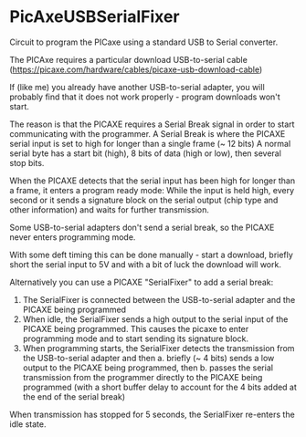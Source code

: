 # PicAxeUSBSerialFixer
 Circuit to program the PICaxe using a standard USB to Serial converter.
 
 The PICAxe requires a particular download USB-to-serial cable (https://picaxe.com/hardware/cables/picaxe-usb-download-cable)
 
 If (like me) you already have another USB-to-serial adapter, you will probably find that it does not work properly - 
 program downloads won't start.
 
 The reason is that the PICAXE requires a Serial Break signal in order to start communicating with the programmer.
 A Serial Break is where the PICAXE serial input is set to high for longer than a single frame (~ 12 bits)
 A normal serial byte has a start bit (high), 8 bits of data (high or low), then several stop bits.
 
 When the PICAXE detects that the serial input has been high for longer than a frame, it enters a program ready mode:
 While the input is held high, every second or it sends a signature block on the serial output (chip type and 
 other information) and waits for further transmission.
 
 Some USB-to-serial adapters don't send a serial break, so the PICAXE never enters programming mode.
 
 With some deft timing this can be done manually - start a download, briefly short the serial input to 5V and with a 
 bit of luck the download will work.
 
Alternatively you can use a PICAXE "SerialFixer" to add a serial break:
1. The SerialFixer is connected between the USB-to-serial adapter and the PICAXE being programmed 
2. When idle, the SerialFixer sends a high output to the serial input of the PICAXE being programmed.  This causes
    the picaxe to enter programming mode and to start sending its signature block.
3. When programming starts, the SerialFixer detects the transmission from the USB-to-serial adapter and then
  a. briefly (~ 4 bits) sends a low output to the PICAXE being programmed, then
  b. passes the serial transmission from the programmer directly to the PICAXE being programmed (with a short buffer
      delay to account for the 4 bits added at the end of the serial break)
      
When transmission has stopped for 5 seconds, the SerialFixer re-enters the idle state.

